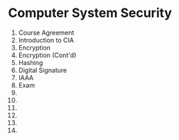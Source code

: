 # Computer System Security

1. Course Agreement
1. Introduction to CIA
1. Encryption
1. Encryption (Cont'd)
1. Hashing
1. Digital Signature
1. IAAA
1. Exam
1.
1.
1.
1.
1.
1.
